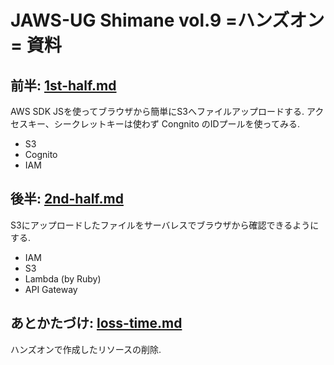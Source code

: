 # JAWS-UG Shimane vol.9 =ハンズオン= 資料


## 前半: [1st-half.md](/1st-half.md)

AWS SDK JSを使ってブラウザから簡単にS3へファイルアップロードする.
アクセスキー、シークレットキーは使わず Congnito のIDプールを使ってみる.
- S3
- Cognito
- IAM


## 後半: [2nd-half.md](/2nd-half.md)

S3にアップロードしたファイルをサーバレスでブラウザから確認できるようにする.
- IAM
- S3
- Lambda (by Ruby)
- API Gateway


## あとかたづけ: [loss-time.md](/loss-time.md)

ハンズオンで作成したリソースの削除.
